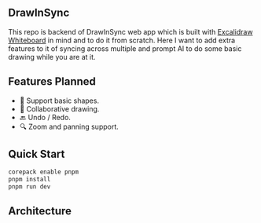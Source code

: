 ## DrawInSync

This repo is backend of DrawInSync web app which is built with [Excalidraw Whiteboard](https://excalidraw.com/) in mind and to do it from scratch. Here I want to add extra features to it of syncing across multiple and prompt AI to do some basic drawing while you are at it.

## Features Planned

- 📐&nbsp;Support basic shapes.
- 🤝&nbsp;Collaborative drawing.
- 🔙&nbsp;Undo / Redo.
- 🔍&nbsp;Zoom and panning support.

## Quick Start

```bash
corepack enable pnpm
pnpm install 
pnpm run dev
```

## Architecture